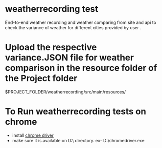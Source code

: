 # weatherrecording test
End-to-end weather recording and weather comparing from site and api to check the variance of weather for different cities provided by user .

# Upload the respective variance.JSON file for weather comparison  in the resource folder of the Project folder
$PROJECT_FOLDER/weatherrecording/src/main/resources/

# To Run weatherrecording tests on chrome
- install [chrome driver](https://chromedriver.chromium.org/home) 
- make sure it is available on D:\\ directory. ex- D:\\chromedriver.exe

